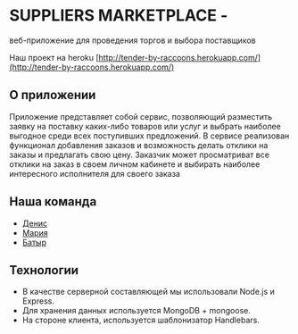  
# SUPPLIERS MARKETPLACE - 
веб-приложение для проведения торгов и выбора поставщиков

Наш проект на heroku [http://tender-by-raccoons.herokuapp.com/](http://tender-by-raccoons.herokuapp.com/)

## О приложении
Приложение представляет собой сервис, позволяющий разместить заявку на поставку каких-либо товаров или услуг и выбрать наиболее выгодное среди всех поступивших предложений. В сервисе реализован функционал добавления заказов и возможность делать отклики на заказы и предлагать свою цену. Заказчик может просматриват все отклики на заказ в своем личном кабинете и выбирать наиболее интересного исполнителя для своего заказа

## Наша команда
* [Денис](https://github.com/debbes)
* [Мария](https://github.com/MariaFili)
* [Батыр](https://github.com/batyr-qhan)

## Технологии
* В качестве серверной составляющей мы использовали Node.js и Express.
* Для хранения данных используется MongoDB + mongoose.
* На стороне клиента, используется шаблонизатор Handlebars.
